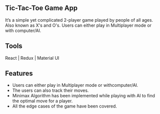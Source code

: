 ## Tic-Tac-Toe Game App

It’s a simple yet complicated 2-player game played by people of all ages. Also known as X's and O's. Users can either play in Multiplayer mode or with computer/AI.

## Tools 
React | Redux | Material UI

## Features

- Users can either play in Multiplayer mode or withcomputer/AI.
- The users can also track their moves.
- Minimax Algorithm has been implemented while playing with AI to find the optimal move for a player.
- All the edge cases of the game have been covered.

